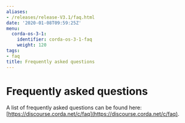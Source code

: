 ```yaml
---
aliases:
- /releases/release-V3.1/faq.html
date: '2020-01-08T09:59:25Z'
menu:
  corda-os-3-1:
    identifier: corda-os-3-1-faq
    weight: 120
tags:
- faq
title: Frequently asked questions
---
```



# Frequently asked questions

A list of frequently asked questions can be found here: [https://discourse.corda.net/c/faq](https://discourse.corda.net/c/faq).

